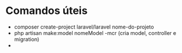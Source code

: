 # Comandos úteis

* composer create-project laravel/laravel nome-do-projeto
* php artisan make:model nomeModel -mcr (cria model, controller e migration)
* 
